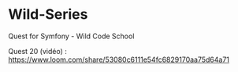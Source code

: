 # Wild-Series
Quest for Symfony - Wild Code School

Quest 20 (vidéo) : https://www.loom.com/share/53080c6111e54fc6829170aa75d64a71